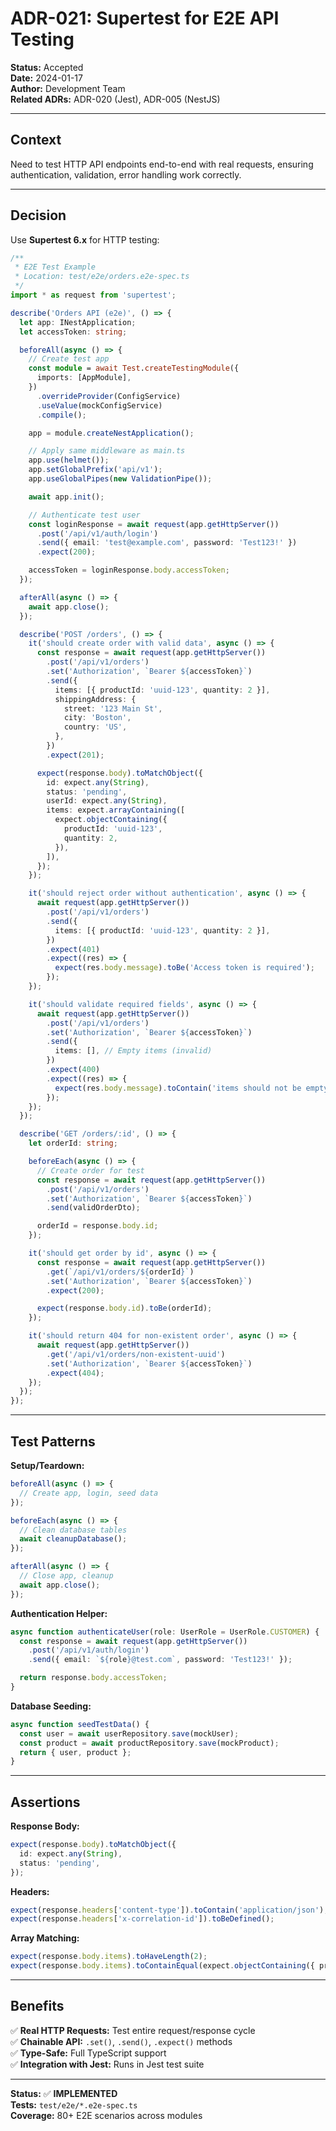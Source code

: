 # ADR-021: Supertest for E2E API Testing

**Status:** Accepted  
**Date:** 2024-01-17  
**Author:** Development Team  
**Related ADRs:** ADR-020 (Jest), ADR-005 (NestJS)

---

## Context

Need to test HTTP API endpoints end-to-end with real requests, ensuring authentication, validation, error handling work correctly.

---

## Decision

Use **Supertest 6.x** for HTTP testing:

```typescript
/**
 * E2E Test Example
 * Location: test/e2e/orders.e2e-spec.ts
 */
import * as request from 'supertest';

describe('Orders API (e2e)', () => {
  let app: INestApplication;
  let accessToken: string;

  beforeAll(async () => {
    // Create test app
    const module = await Test.createTestingModule({
      imports: [AppModule],
    })
      .overrideProvider(ConfigService)
      .useValue(mockConfigService)
      .compile();

    app = module.createNestApplication();

    // Apply same middleware as main.ts
    app.use(helmet());
    app.setGlobalPrefix('api/v1');
    app.useGlobalPipes(new ValidationPipe());

    await app.init();

    // Authenticate test user
    const loginResponse = await request(app.getHttpServer())
      .post('/api/v1/auth/login')
      .send({ email: 'test@example.com', password: 'Test123!' })
      .expect(200);

    accessToken = loginResponse.body.accessToken;
  });

  afterAll(async () => {
    await app.close();
  });

  describe('POST /orders', () => {
    it('should create order with valid data', async () => {
      const response = await request(app.getHttpServer())
        .post('/api/v1/orders')
        .set('Authorization', `Bearer ${accessToken}`)
        .send({
          items: [{ productId: 'uuid-123', quantity: 2 }],
          shippingAddress: {
            street: '123 Main St',
            city: 'Boston',
            country: 'US',
          },
        })
        .expect(201);

      expect(response.body).toMatchObject({
        id: expect.any(String),
        status: 'pending',
        userId: expect.any(String),
        items: expect.arrayContaining([
          expect.objectContaining({
            productId: 'uuid-123',
            quantity: 2,
          }),
        ]),
      });
    });

    it('should reject order without authentication', async () => {
      await request(app.getHttpServer())
        .post('/api/v1/orders')
        .send({
          items: [{ productId: 'uuid-123', quantity: 2 }],
        })
        .expect(401)
        .expect((res) => {
          expect(res.body.message).toBe('Access token is required');
        });
    });

    it('should validate required fields', async () => {
      await request(app.getHttpServer())
        .post('/api/v1/orders')
        .set('Authorization', `Bearer ${accessToken}`)
        .send({
          items: [], // Empty items (invalid)
        })
        .expect(400)
        .expect((res) => {
          expect(res.body.message).toContain('items should not be empty');
        });
    });
  });

  describe('GET /orders/:id', () => {
    let orderId: string;

    beforeEach(async () => {
      // Create order for test
      const response = await request(app.getHttpServer())
        .post('/api/v1/orders')
        .set('Authorization', `Bearer ${accessToken}`)
        .send(validOrderDto);

      orderId = response.body.id;
    });

    it('should get order by id', async () => {
      const response = await request(app.getHttpServer())
        .get(`/api/v1/orders/${orderId}`)
        .set('Authorization', `Bearer ${accessToken}`)
        .expect(200);

      expect(response.body.id).toBe(orderId);
    });

    it('should return 404 for non-existent order', async () => {
      await request(app.getHttpServer())
        .get('/api/v1/orders/non-existent-uuid')
        .set('Authorization', `Bearer ${accessToken}`)
        .expect(404);
    });
  });
});
```

---

## Test Patterns

**Setup/Teardown:**

```typescript
beforeAll(async () => {
  // Create app, login, seed data
});

beforeEach(async () => {
  // Clean database tables
  await cleanupDatabase();
});

afterAll(async () => {
  // Close app, cleanup
  await app.close();
});
```

**Authentication Helper:**

```typescript
async function authenticateUser(role: UserRole = UserRole.CUSTOMER) {
  const response = await request(app.getHttpServer())
    .post('/api/v1/auth/login')
    .send({ email: `${role}@test.com`, password: 'Test123!' });

  return response.body.accessToken;
}
```

**Database Seeding:**

```typescript
async function seedTestData() {
  const user = await userRepository.save(mockUser);
  const product = await productRepository.save(mockProduct);
  return { user, product };
}
```

---

## Assertions

**Response Body:**

```typescript
expect(response.body).toMatchObject({
  id: expect.any(String),
  status: 'pending',
});
```

**Headers:**

```typescript
expect(response.headers['content-type']).toContain('application/json');
expect(response.headers['x-correlation-id']).toBeDefined();
```

**Array Matching:**

```typescript
expect(response.body.items).toHaveLength(2);
expect(response.body.items).toContainEqual(expect.objectContaining({ productId: 'uuid-123' }));
```

---

## Benefits

✅ **Real HTTP Requests:** Test entire request/response cycle  
✅ **Chainable API:** `.set()`, `.send()`, `.expect()` methods  
✅ **Type-Safe:** Full TypeScript support  
✅ **Integration with Jest:** Runs in Jest test suite

---

**Status:** ✅ **IMPLEMENTED**  
**Tests:** `test/e2e/*.e2e-spec.ts`  
**Coverage:** 80+ E2E scenarios across modules
